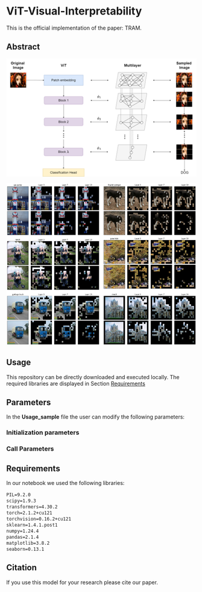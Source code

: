 # ViT-Visual-Interpretability

This is the official implementation of the paper: TRAM.

## Abstract

![Multilayer creation](Readme_imgs/Workflow.png)


<div style="text-align: center;">
  <img src="https://github.com/DavideTraini/TRAM/blob/main/Readme_imgs/ImmagineGitHub.png" style="width: 570px; height: 430px;">
</div>


## Usage

This repository can be directly downloaded and executed locally. The required libraries are displayed in Section [Requirements](#requirements)


## Parameters 
In the **Usage_sample** file the user can modify the following parameters:

### Initialization parameters

### Call Parameters




## Requirements <a name="requirements"></a>

In our notebook we used the following libraries:
```
PIL=9.2.0  
scipy=1.9.3  
transformers=4.30.2  
torch=2.1.2+cu121  
torchvision=0.16.2+cu121  
sklearn=1.4.1.post1  
numpy=1.24.4  
pandas=2.1.4  
matplotlib=3.8.2
seaborn=0.13.1  
```


## Citation

If you use this model for your research please cite our paper.